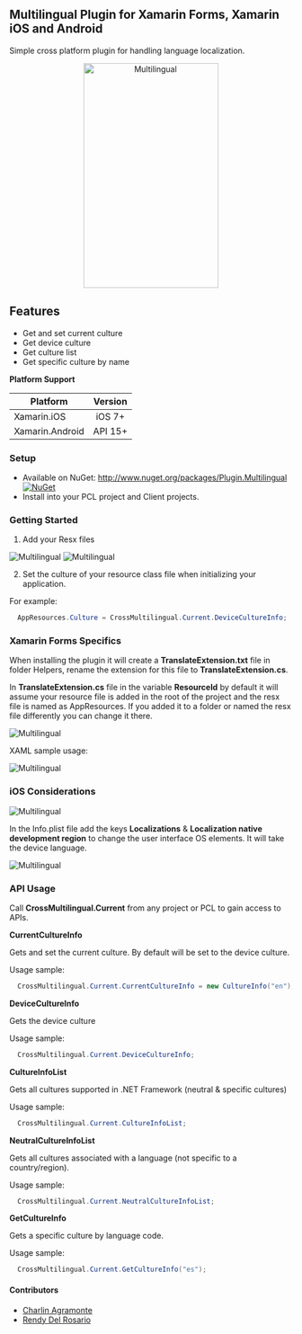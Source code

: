 ## Multilingual Plugin for Xamarin Forms, Xamarin iOS and Android
Simple cross platform plugin for handling language localization.

<p align="center">
<img src="https://github.com/CrossGeeks/MultilingualPlugin/blob/master/multilingual.gif" height="400" width="240" title="Multilingual"/>
</p>

## Features

- Get and set current culture
- Get device culture
- Get culture list
- Get specific culture by name

**Platform Support**

|Platform|Version|
| ------------------- | :------------------: |
|Xamarin.iOS|iOS 7+|
|Xamarin.Android|API 15+|

### Setup
* Available on NuGet: http://www.nuget.org/packages/Plugin.Multilingual [![NuGet](https://img.shields.io/nuget/v/Plugin.Multilingual.svg?label=NuGet)](https://www.nuget.org/packages/Plugin.Multilingual/)
* Install into your PCL project and Client projects.

### Getting Started

1. Add your Resx files 

<img src="https://github.com/CrossGeeks/MultilingualPlugin/blob/master/multilingual - setup1.png"  title="Multilingual"/>

<img src="https://github.com/CrossGeeks/MultilingualPlugin/blob/master/multilingual - setup2.png"  title="Multilingual"/>

2. Set the culture of your resource class file when initializing your application. 

For example:
```csharp
  AppResources.Culture = CrossMultilingual.Current.DeviceCultureInfo;
```

### Xamarin Forms Specifics

When installing the plugin it will create a **TranslateExtension.txt** file in folder Helpers, rename the extension for this file to **TranslateExtension.cs**.

In **TranslateExtension.cs** file in the variable **ResourceId** by default it will assume your resource file is added in the root of the project and the resx file is named as AppResources. If you added it to a folder or named the resx file differently you can change it there.

<img src="https://github.com/CrossGeeks/MultilingualPlugin/blob/master/multilingual - forms1.png"  title="Multilingual"/>

XAML sample usage:

<img src="https://github.com/CrossGeeks/MultilingualPlugin/blob/master/multilingual - forms2.png"  title="Multilingual"/>

### iOS Considerations

<img src="https://github.com/CrossGeeks/MultilingualPlugin/blob/master/multilingual - step1.png"  title="Multilingual"/>

In the Info.plist file add the keys **Localizations** & **Localization native development region** to change the user interface OS elements. It will take the device language.

<img src="https://github.com/CrossGeeks/MultilingualPlugin/blob/master/multilingual - step2.png" title="Multilingual"/>


### API Usage

Call **CrossMultilingual.Current** from any project or PCL to gain access to APIs.

**CurrentCultureInfo**

Gets and set the current culture. By default will be set to the device culture.

Usage sample:
```csharp
  CrossMultilingual.Current.CurrentCultureInfo = new CultureInfo("en");
```

**DeviceCultureInfo**

Gets the device culture

Usage sample:
```csharp
  CrossMultilingual.Current.DeviceCultureInfo;
```

**CultureInfoList**

Gets all cultures supported in .NET Framework (neutral & specific cultures)

Usage sample:
```csharp
  CrossMultilingual.Current.CultureInfoList;
```


**NeutralCultureInfoList**

Gets all cultures associated with a language (not specific to a country/region).

Usage sample:
```csharp
  CrossMultilingual.Current.NeutralCultureInfoList;
```


**GetCultureInfo**

Gets a specific culture by language code.

Usage sample:
```csharp
  CrossMultilingual.Current.GetCultureInfo("es");
```

#### Contributors

* [Charlin Agramonte](https://github.com/char0394)
* [Rendy Del Rosario](https://github.com/rdelrosario)

